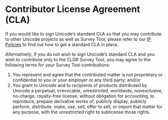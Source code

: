 # Contributor License Agreement (CLA)

If you would like to sign Unicode’s standard CLA so that you may contribute to other Unicode projects as well as Survey Tool, please refer to our [IP Policies](https://www.unicode.org/policies/licensing_policy.html) to find out how to get a standard CLA in place.

*Alternatively*, if you do not wish to sign Unicode’s standard CLA and you wish to contribute only to the CLDR Survey Tool, you may agree to the following terms for your Survey Tool contributions:

1. You represent and agree that the contributed matter is not proprietary or confidential to you or your employer or any third party; and/or
2. You grant to Unicode and to recipients of products distributed by Unicode a perpetual, irrevocable, unrestricted, worldwide, nonexclusive, no-charge, royalty-free license, without obligation for accounting, to reproduce, prepare derivative works of, publicly display, publicly perform, distribute, make, use, sell, offer to sell, or import that matter for any purpose, with the unrestricted right to sublicense those rights.

